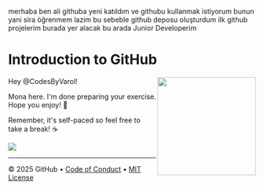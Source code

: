 merhaba ben ali githuba yeni katıldım ve githubu kullanmak istiyorum bunun yani sira öğrenmem lazim bu sebeble github deposu oluşturdum ilk github projelerim burada yer alacak bu arada Junior Developerim



















# Introduction to GitHub

<img src="https://octodex.github.com/images/Professortocat_v2.png" align="right" height="200px" />

Hey @CodesByVarol!

Mona here. I'm done preparing your exercise. Hope you enjoy! 💚

Remember, it's self-paced so feel free to take a break! ☕️

[![](https://img.shields.io/badge/Go%20to%20Exercise-%E2%86%92-1f883d?style=for-the-badge&logo=github&labelColor=197935)](https://github.com/CodesByVarol/CodesByVarol/issues/1)

---

&copy; 2025 GitHub &bull; [Code of Conduct](https://www.contributor-covenant.org/version/2/1/code_of_conduct/code_of_conduct.md) &bull; [MIT License](https://gh.io/mit)


